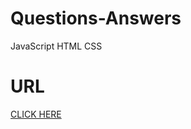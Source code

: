 # Questions-Answers
JavaScript HTML CSS

# URL
[CLICK HERE](https://mousumimalik.github.io/Questions-Answers/)
